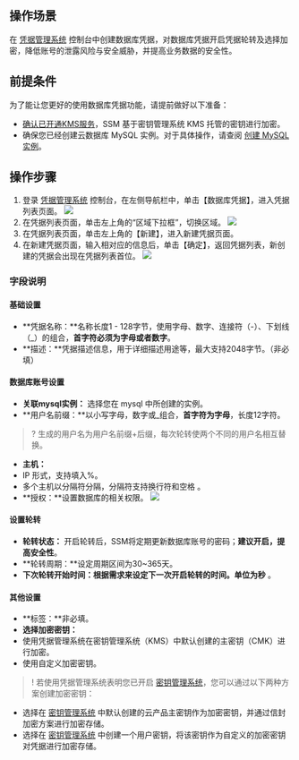 ## 操作场景
在 [凭据管理系统](https://console.cloud.tencent.com/ssm) 控制台中创建数据库凭据，对数据库凭据开启凭据轮转及选择加密，降低账号的泄露风险与安全威胁，并提高业务数据的安全性。

## 前提条件
为了能让您更好的使用数据库凭据功能，请提前做好以下准备：
- [确认已开通KMS服务](https://cloud.tencent.com/document/product/1140/47888)，SSM 基于密钥管理系统 KMS 托管的密钥进行加密。
- 确保您已经创建云数据库 MySQL 实例。对于具体操作，请查阅 [创建 MySQL 实例](https://cloud.tencent.com/document/product/236/46433)。

## 操作步骤
1. 登录  [凭据管理系统](https://console.cloud.tencent.com/ssm)   控制台，在左侧导航栏中，单击【数据库凭据】，进入凭据列表页面。
![](https://main.qcloudimg.com/raw/4e0de6e1f664c2c4f2631eff268ac573.png)
2. 在凭据列表页面，单击左上角的“区域下拉框”，切换区域。
![](https://main.qcloudimg.com/raw/d3f80a7d697c2b18f17f46c46a693d4e.png)
3. 在凭据列表页面，单击左上角的【新建】，进入新建凭据页面。
4. 在新建凭据页面，输入相对应的信息后，单击【确定】，返回凭据列表，新创建的凭据会出现在凭据列表首位。
![](https://main.qcloudimg.com/raw/23b185a553017c548e6d2591240aa196.png)

### 字段说明
#### 基础设置
-  **凭据名称：**名称长度1 - 128字节，使用字母、数字、连接符（-）、下划线（_）的组合，**首字符必须为字母或者数字**。
- **描述：**凭据描述信息，用于详细描述用途等，最大支持2048字节。（非必填）

#### 数据库账号设置
- **关联mysql实例：** 选择您在 mysql 中所创建的实例。
- **用户名前缀：**以小写字母，数字或_组合，**首字符为字母**，长度12字符。
>? 生成的用户名为用户名前缀+后缀，每次轮转使两个不同的用户名相互替换。
- **主机：**
 - IP 形式，支持填入%。
 - 多个主机以分隔符分隔，分隔符支持换行符和空格 。
- **授权：**设置数据库的相关权限。
  ![](https://main.qcloudimg.com/raw/d4164f7c8846150fbc5c25137cdc917e.png)

#### 设置轮转
- **轮转状态：** 开启轮转后，SSM将定期更新数据库账号的密码；**建议开启，提高安全性**。
- **轮转周期：**设定周期区间为30~365天。
- **下次轮转开始时间：**根据需求来设定下一次开启轮转的时间。单位为**秒** 。

#### 其他设置
- **标签：**非必填。
- **选择加密密钥：**
 - 使用凭据管理系统在密钥管理系统（KMS）中默认创建的主密钥（CMK）进行加密。
 - 使用自定义加密密钥。 

> ! 若使用凭据管理系统表明您已开启 [密钥管理系统](https://cloud.tencent.com/product/kms)，您可以通过以下两种方案创建加密密钥：
- 选择在 [密钥管理系统](https://cloud.tencent.com/product/kms) 中默认创建的云产品主密钥作为加密密钥，并通过信封加密方案进行加密存储。
- 选择在 [密钥管理系统](https://cloud.tencent.com/product/kms) 中创建一个用户密钥，将该密钥作为自定义的加密密钥对凭据进行加密存储。
